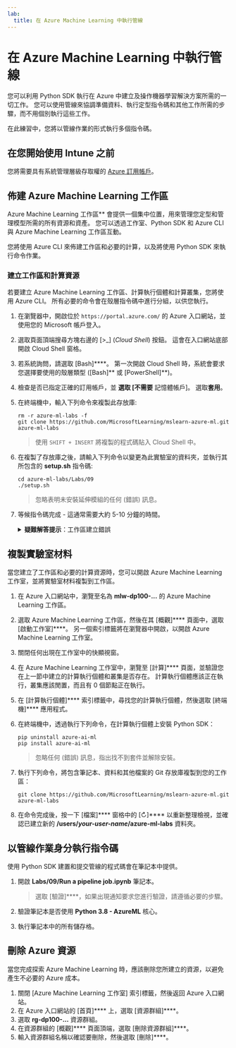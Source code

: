 ```yaml
---
lab:
  title: 在 Azure Machine Learning 中執行管線
---
```


# 在 Azure Machine Learning 中執行管線

您可以利用 Python SDK 執行在 Azure 中建立及操作機器學習解決方案所需的一切工作。 您可以使用管線來協調準備資料、執行定型指令碼和其他工作所需的步驟，而不用個別執行這些工作。

在此練習中，您將以管線作業的形式執行多個指令碼。

## 在您開始使用 Intune 之前

您將需要具有系統管理層級存取權的 [Azure 訂用帳戶](https://azure.microsoft.com/free?azure-portal=true)。

## 佈建 Azure Machine Learning 工作區

Azure Machine Learning 工作區** 會提供一個集中位置，用來管理您定型和管理模型所需的所有資源和資產。 您可以透過工作室、Python SDK 和 Azure CLI 與 Azure Machine Learning 工作區互動。

您將使用 Azure CLI 來佈建工作區和必要的計算，以及將使用 Python SDK 來執行命令作業。

### 建立工作區和計算資源

若要建立 Azure Machine Learning 工作區、計算執行個體和計算叢集，您將使用 Azure CLI。 所有必要的命令會在殼層指令碼中進行分組，以供您執行。

1. 在瀏覽器中，開啟位於 `https://portal.azure.com/` 的 Azure 入口網站，並使用您的 Microsoft 帳戶登入。
1. 選取頁面頂端搜尋方塊右邊的 \[>_] (*Cloud Shell*) 按鈕。 這會在入口網站底部開啟 Cloud Shell 窗格。
1. 若系統詢問，請選取 [Bash]****。 第一次開啟 Cloud Shell 時，系統會要求您選擇要使用的殼層類型 ([Bash]** 或 [PowerShell]**)。
1. 檢查是否已指定正確的訂用帳戶，並 **選取 [不需要** 記憶體帳戶]。 選取**套用**。
1. 在終端機中，輸入下列命令來複製此存放庫:

    ```azurecli
    rm -r azure-ml-labs -f
    git clone https://github.com/MicrosoftLearning/mslearn-azure-ml.git azure-ml-labs
    ```

    > 使用 `SHIFT + INSERT` 將複製的程式碼貼入 Cloud Shell 中。

1. 在複製了存放庫之後，請輸入下列命令以變更為此實驗室的資料夾，並執行其所包含的 **setup.sh** 指令碼:

    ```azurecli
    cd azure-ml-labs/Labs/09
    ./setup.sh
    ```

    > 忽略表明未安裝延伸模組的任何 (錯誤) 訊息。

1. 等候指令碼完成 - 這通常需要大約 5-10 分鐘的時間。

    <details>
    <summary><b>疑難解答提示</b>：工作區建立錯誤</summary><br>
    <p>如果您在透過 CLI 執行安裝文稿時收到錯誤，您需要手動佈建資源：</p>
    <ol>
        <li>在 Azure 入口網站 首頁中，選取 [<b>+建立資源</b>]。</li>
        <li>搜尋<i>機器學習</i>服務，然後選取 <b>[Azure 機器學習</b>]。 選取 <b>建立</b>。</li>
        <li>使用下列設定建立新的 Azure Machine Learning 資源： <ul>
                <li><b>訂用帳戶</b>：您的 Azure 訂用帳戶<i></i></li>
                <li><b>資源群組</b>：rg-dp100-labs</li>
                <li><b>工作區名稱</b>：mlw-dp100-labs</li>
                <li><b>區域</b>：<i>選取最接近您所在位置的地理區域</i></li>
                <li><b>儲存體帳戶</b>：記下將為您的工作區建立的預設新儲存體帳戶<i></i></li>
                <li><b>金鑰保存庫</b>：記下將為您的工作區建立的預設新金鑰保存庫<i></i></li>
                <li><b>Application Insights</b>：記下將為您的工作區建立的預設新 Application Insights 資源<i></i></li>
                <li><b>容器登錄</b>：無 (在您第一次將模型部署到容器時，系統將會自動建立一個<i></i>)</li>
            </ul>
        <li>選取 <b>[檢閱 + 建立</b> ]，並等候工作區及其相關聯的資源建立 - 這通常需要大約 5 分鐘的時間。</li>
        <li>選取 <b>[移至資源</b>]，然後在其 [概觀<b>] </b>頁面中，選取 [<b>啟動工作室</b>]。 另一個索引標籤將在瀏覽器中開啟，以開啟 Azure Machine Learning 工作室。</li>
        <li>關閉在工作室中出現的任何快顯視窗。</li>
        <li>在 Azure Machine Learning 工作室 中，流覽至 <b>[計算] 頁面，然後選取+ <b>[計算</b>實例] 索引<b>卷標下的 [</b>新增</b>]。</li>
        <li>為計算實例指定唯一的名稱，然後選取 <b>Standard_DS11_v2</b> 做為虛擬機大小。</li>
        <li>選取 [檢閱 + 建立]<b></b>，然後選取 [建立]<b></b>。</li>
        <li>接下來，選取 [ <b>計算叢集] 索引標籤</b> ，然後選取 [ <b>+ 新增</b>]。</li>
        <li>選擇與您建立工作區所在的區域相同，然後選取 <b>[Standard_DS11_v2</b> ] 作為虛擬機大小。 選取 [下一步]。</li>
        <li>為叢集提供唯一的名稱，然後選取 [ <b>建立</b>]。</li>
        <li>從下載定型數據 https://github.com/MicrosoftLearning/mslearn-azure-ml/raw/refs/heads/main/Labs/09/data/diabetes.csv</li>
        <li>在 Azure Machine Learning 工作室 中，流覽至 <b>[數據]</b> 頁面，然後選取 [<b>+建立</b>]。</li>
        <li>將數據資產 <b>命名為糖尿病數據</b> ，並確認已選取 [檔案] 類型 <b>[uri_file</b> ]。 選取 [下一步]。</li>
        <li>選取 <b>[從本機檔案</b> ] 作為數據源，然後選取 [ <b>下一步</b>]。</li>
        <li>確認<b>已選取 Azure Blob 儲存體</b> 和 <b>workspaceblobstore</b> 作為目的地記憶體類型和數據存放區。 選取 [下一步]。</li>
        <li>上傳您先前下載的.csv檔案，然後選取 [ <b>下一步</b>]。</li>
        <li>檢閱數據資產的設定，然後選取 [ <b>建立</b>]。</li>
    </ol>
    </details>

## 複製實驗室材料

當您建立了工作區和必要的計算資源時，您可以開啟 Azure Machine Learning 工作室，並將實驗室材料複製到工作區。

1. 在 Azure 入口網站中，瀏覽至名為 **mlw-dp100-...** 的 Azure Machine Learning 工作區。
1. 選取 Azure Machine Learning 工作區，然後在其 [概觀]**** 頁面中，選取 [啟動工作室]****。 另一個索引標籤將在瀏覽器中開啟，以開啟 Azure Machine Learning 工作室。
1. 關閉任何出現在工作室中的快顯視窗。
1. 在 Azure Machine Learning 工作室中，瀏覽至 [計算]**** 頁面，並驗證您在上一節中建立的計算執行個體和叢集是否存在。 計算執行個體應該正在執行，叢集應該閒置，而且有 0 個節點正在執行。
1. 在 [計算執行個體]**** 索引標籤中，尋找您的計算執行個體，然後選取 [終端機]**** 應用程式。
1. 在終端機中，透過執行下列命令，在計算執行個體上安裝 Python SDK：

    ```
    pip uninstall azure-ai-ml
    pip install azure-ai-ml
    ```

    > 忽略任何 (錯誤) 訊息，指出找不到套件並解除安裝。

1. 執行下列命令，將包含筆記本、資料和其他檔案的 Git 存放庫複製到您的工作區：

    ```
    git clone https://github.com/MicrosoftLearning/mslearn-azure-ml.git azure-ml-labs
    ```

1. 在命令完成後，按一下 [檔案]**** 窗格中的 [&#8635;]**** 以重新整理檢視，並確認已建立新的 **/users/*your-user-name*/azure-ml-labs** 資料夾。

## 以管線作業身分執行指令碼

使用 Python SDK 建置和提交管線的程式碼會在筆記本中提供。

1. 開啟 **Labs/09/Run a pipeline job.ipynb** 筆記本。

    > 選取 [驗證]****，如果出現通知要求您進行驗證，請遵循必要的步驟。

1. 驗證筆記本是否使用 **Python 3.8 - AzureML** 核心。
1. 執行筆記本中的所有儲存格。

## 刪除 Azure 資源

當您完成探索 Azure Machine Learning 時，應該刪除您所建立的資源，以避免產生不必要的 Azure 成本。

1. 關閉 [Azure Machine Learning 工作室] 索引標籤，然後返回 Azure 入口網站。
1. 在 Azure 入口網站的 [首頁]**** 上，選取 [資源群組]****。
1. 選取 **rg-dp100-...** 資源群組。
1. 在資源群組的 [概觀]**** 頁面頂端，選取 [刪除資源群組]****。
1. 輸入資源群組名稱以確認要刪除，然後選取 [刪除]****。
